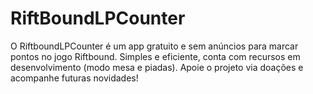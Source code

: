 # RiftBoundLPCounter
O RiftboundLPCounter  é um app gratuito e sem anúncios para marcar pontos no jogo Riftbound. Simples e eficiente, conta com recursos em desenvolvimento (modo mesa e piadas). Apoie o projeto via doações e acompanhe futuras novidades!
